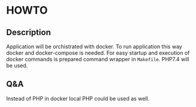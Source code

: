 # HOWTO

## Description
Application will be orchistrated with docker. To run application this way docker and docker-compose is needed.
For easy startup and execution of docker commands is prepared command wrapper in `Makefile`.
PHP7.4 will be used.

## Q&A
Instead of PHP in docker local PHP could be used as well.
